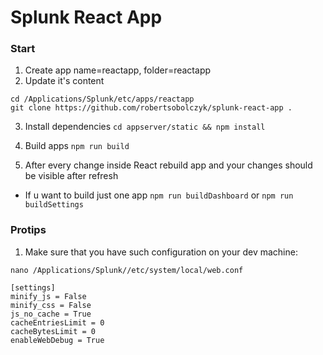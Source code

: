 # Splunk React App

### Start

1. Create app name=reactapp, folder=reactapp
2. Update it's content

```
cd /Applications/Splunk/etc/apps/reactapp
git clone https://github.com/robertsobolczyk/splunk-react-app .
```


3. Install dependencies
`cd appserver/static && npm install`

4. Build apps `npm run build`

5. After every change inside React rebuild app and your changes should be visible after refresh

* If u want to build just one app `npm run buildDashboard` or `npm run buildSettings`



### Protips

1. Make sure that you have such configuration on your dev machine:
```
nano /Applications/Splunk//etc/system/local/web.conf

[settings]
minify_js = False
minify_css = False
js_no_cache = True
cacheEntriesLimit = 0
cacheBytesLimit = 0
enableWebDebug = True
```

